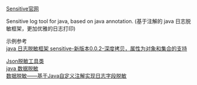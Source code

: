 [Sensitive官网](https://github.com/houbb/sensitive)

Sensitive log tool for java, based on java annotation. (基于注解的 java 日志脱敏框架，更加优雅的日志打印)

示例参考  
[java 日志脱敏框架 sensitive-新版本0.0.2-深度拷贝，属性为对象和集合的支持](https://www.jianshu.com/p/93c2731f5f48)



[Json脱敏工具类](http://blog.healerjean.com/json/2019/07/22/Json%E8%84%B1%E6%95%8F/#14%E8%84%B1%E6%95%8F%E5%B7%A5%E5%85%B7%E7%B1%BB)  
[java 数据脱敏](https://www.cnblogs.com/xiluonanfeng/p/10183926.html)  
[数据脱敏——基于Java自定义注解实现日志字段脱敏](https://blog.csdn.net/huyuyang6688/article/details/77759844)




